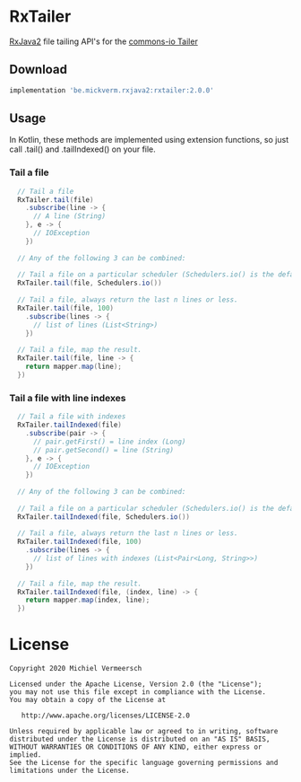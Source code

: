 # RxTailer
[RxJava2][0] file tailing API's for the [commons-io Tailer][1]

## Download
```groovy
implementation 'be.mickverm.rxjava2:rxtailer:2.0.0'
```

## Usage
In Kotlin, these methods are implemented using extension functions, so just call .tail() and .tailIndexed() on your file.

### Tail a file
```java
  // Tail a file
  RxTailer.tail(file)
    .subscribe(line -> {
      // A line (String)
    }, e -> {
      // IOException
    })
  
  // Any of the following 3 can be combined:
  
  // Tail a file on a particular scheduler (Schedulers.io() is the default)
  RxTailer.tail(file, Schedulers.io())
  
  // Tail a file, always return the last n lines or less.
  RxTailer.tail(file, 100)
    .subscribe(lines -> {
      // list of lines (List<String>)
    })
  
  // Tail a file, map the result.
  RxTailer.tail(file, line -> {
    return mapper.map(line);
  })  
```

### Tail a file with line indexes
```java
  // Tail a file with indexes
  RxTailer.tailIndexed(file)
    .subscribe(pair -> {
      // pair.getFirst() = line index (Long)
      // pair.getSecond() = line (String)
    }, e -> {
      // IOException
    })
    
  // Any of the following 3 can be combined:
  
  // Tail a file on a particular scheduler (Schedulers.io() is the default)
  RxTailer.tailIndexed(file, Schedulers.io())
  
  // Tail a file, always return the last n lines or less.
  RxTailer.tailIndexed(file, 100)
    .subscribe(lines -> {
      // list of lines with indexes (List<Pair<Long, String>>)
    })
  
  // Tail a file, map the result.
  RxTailer.tailIndexed(file, (index, line) -> {
    return mapper.map(index, line);
  })   
```

# License

    Copyright 2020 Michiel Vermeersch

    Licensed under the Apache License, Version 2.0 (the "License");
    you may not use this file except in compliance with the License.
    You may obtain a copy of the License at

       http://www.apache.org/licenses/LICENSE-2.0

    Unless required by applicable law or agreed to in writing, software
    distributed under the License is distributed on an "AS IS" BASIS,
    WITHOUT WARRANTIES OR CONDITIONS OF ANY KIND, either express or implied.
    See the License for the specific language governing permissions and
    limitations under the License.
  
  [0]: https://github.com/ReactiveX/RxJava/tree/2.x
  [1]: https://github.com/apache/commons-io/blob/master/src/main/java/org/apache/commons/io/input/Tailer.java
